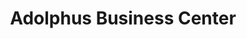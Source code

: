 ---
title: "Adolphus Business Center"
url: /monrovia/adolphus-business-center-un-drive/
shop: Kleidung
---